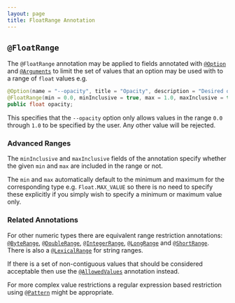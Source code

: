 ```yaml
---
layout: page
title: FloatRange Annotation
---
```


## `@FloatRange`

The `@FloatRange` annotation may be applied to fields annotated with [`@Option`](option.html) and [`@Arguments`](arguments.html) to limit the set of values that an option may be used with to a range of `float` values e.g.

```java
@Option(name = "--opacity", title = "Opacity", description = "Desired opacity")
@FloatRange(min = 0.0, minInclusive = true, max = 1.0, maxInclusive = true)
public float opacity;
```
This specifies that the `--opacity` option only allows values in the range `0.0` through `1.0` to be specified by the user.  Any other value will be rejected.

### Advanced Ranges

The `minInclusive` and `maxInclusive` fields of the annotation specify whether the given `min` and `max` are included in the range or not.

The `min` and `max` automatically default to the minimum and maximum for the corresponding type e.g. `Float.MAX_VALUE` so there is no need to specify these explicitly if you simply wish to specify a minimum or maximum value only.

### Related Annotations

For other numeric types there are equivalent range restriction annotations: [`@ByteRange`](byte-range.html), [`@DoubleRange`](double-range.html), [`@IntegerRange`](integer-range.html), [`@LongRange`](long-range.html) and [`@ShortRange`](short-range.html).  There is also a [`@LexicalRange`](lexical-range.html) for string ranges.

If there is a set of non-contiguous values that should be considered acceptable then use the [`@AllowedValues`](allowed-values.html) annotation instead.

For more complex value restrictions a regular expression based restriction using [`@Pattern`](pattern.html) might be appropriate.